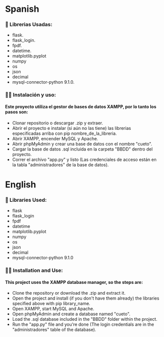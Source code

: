 # Spanish

### :book: Librerias Usadas:

- flask.
- flask_login.
- fpdf.
- datetime.
- matplotlib.pyplot
- numpy
- os
- json
- decimal
- mysql-connector-python 9.1.0.

### :hammer::wrench: Instalación y uso:

#### Este proyecto utiliza el gestor de bases de datos XAMPP, por lo tanto los pasos son:

- Clonar repositorio o descargar .zip y extraer.
- Abrir el proyecto e instalar (si aún no las tiene) las librerias especificadas arriba con pip nombre_de_la_libreria.
- Abrir XAMPP, encender MySQL y Apache.
- Abrir phpMyAdmin y crear una base de datos con el nombre "cueto".
- Cargar la base de datos .sql incluida en la carpeta "BBDD" dentro del proyecto.
- Correr el archivo "app.py" y listo (Las credenciales de acceso están en la tabla "administradores" de la base de datos).

# English

### :book: Libraries Used:

- flask
- flask_login
- fpdf
- datetime
- matplotlib.pyplot
- numpy
- os
- json
- decimal
- mysql-connector-python 9.1.0

### :hammer::wrench: Installation and Use:

#### This project uses the XAMPP database manager, so the steps are:

- Clone the repository or download the .zip and extract it.
- Open the project and install (if you don't have them already) the libraries specified above with pip library_name.
- Open XAMPP, start MySQL and Apache.
- Open phpMyAdmin and create a database named "cueto".
- Load the .sql database included in the "BBDD" folder within the project.
- Run the "app.py" file and you're done (The login credentials are in the "administradores" table of the database).